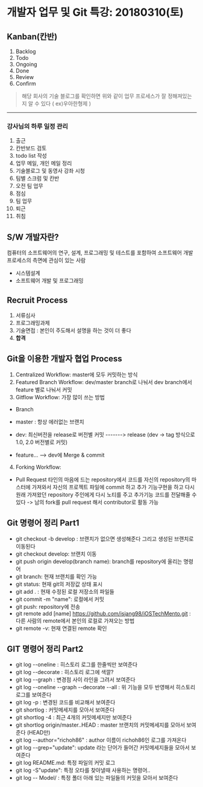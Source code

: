 # 개발자 업무 및 Git 특강: 20180310(토)

## Kanban(칸반)

1. Backlog 
2. Todo 
3. Ongoing 
4. Done 
5. Review 
6. Confirm

> 해당 회사의 기술 블로그를 확인하면 위와 같이 업무 프로세스가 잘 정해져있는지 알 수 있다 ( ex)우아한형제 )

---

### 강사님의 하루 일정 관리

1. 출근
2. 칸반보드 검토
3. todo list 작성
4. 업무 메일, 개인 메일 정리
5. 기술블로그 및 동영사 강좌 시청
6. 팀별 스크럼 및 칸반
7. 오전 팀 업무
8. 점심 
9. 팀 업무
10. 퇴근 
11. 취침

## S/W 개발자란?

컴퓨터의 소프트웨어의 연구, 설계, 프로그래밍 및 테스트를 포함하여
소프트웨어 개발 프로세스의 측면에 관심이 있는 사람

- 시스템설계
- 소프트웨어 개발 및 프로그래밍

## Recruit Process

1. 서류심사 
2. 프로그래밍과제 
3. 기술면접 : 본인이 주도해서 설명을 하는 것이 더 좋다 
4. **합격**


## Git을 이용한 개발자 협업 Process

1. Centralized Workflow: master에 모두 커밋하는 방식
2. Featured Branch Workflow: dev/master branch로 나눠서 dev branch에서 feature 별로 나눠서 커밋
3. Gitflow Workflow: 가장 많이 쓰는 방법

 - Branch

  - master : 항상 에러없는 브랜치
  - dev: 최신버전을 release로 버전별 커밋 -------> release (dev -> tag 방식으로 1.0, 2.0 버전별로 커밋)
  - feature... --> dev에 Merge & commit

4. Forking Workflow: 
  - Pull Request 타인의 마음에 드는 repository에서 코드를 자신의 repository의 마스터에 가져와서 자신의 프로젝트 파일에 commit 하고 추가 기능구현을 하고 다시 원래 가져왔던 repository 주인에게 다시 노티를 주고 추가기능 코드를 전달해줄 수 있다
-> 남의 fork를 pull request 해서 contributor로 활동 가능

## Git 명령어 정리 Part1

- git checkout -b develop : 브랜치가 없으면 생성해준다 그리고 생성된 브랜치로 이동된다
- git checkout develop: 브랜치 이동
- git push origin develop(branch name): branch를 repository에 올리는 명령어 
- git branch: 현재 브랜치를 확인 가능
- git status: 현재 git의 저장값 상태 표시
- git add . : 현재 수정된 로컬 저장소의 파일들
- git commit -m "name": 로컬에서 커밋
- git push: repository에 전송
- git remote add [name] https://github.com/isjang98/iOSTechMento.git : 다른 사람의 remote에서
본인의 로컬로 가져오는 방법
- git remote -v: 현재 연결된 remote 확인

## GIT 명령어 정리 Part2

- git log --oneline : 히스토리 로그를 한줄씩만 보여준다
- git log --decorate : 히스토리 로그에 색깔?
- git log --graph : 변경점 사이 라인을 그려서 보여준다
- git log --oneline --graph --decorate --all : 위 기능을 모두 반영해서 히스토리 로그를 보여준다
- git log -p : 변경된 코드를 비교해서 보여준다
- git shortlog : 커밋메세지를 모아서 보여준다
- git shortlog -4 : 최근 4개의 커밋메세지만 보여준다
- git shortlog origin/master..HEAD : master 브랜치의 커밋메세지를 모아서 보여준다 (HEAD만)
- git log --author="richoh86" : author 이름이 richoh86인 로그를 가져온다
- git log --grep="update": update 라는 단어가 들어간 커밋메세지들을 모아서 보여준다
- git log README.md: 특정 파일의 커밋 로그
- git log -S"update": 특정 오타를 찾아낼때 사용하는 명령어..
- git log -- Model/ : 특정 폴더 아래 있는 파일들의 커밋을 모아서 보여준다    